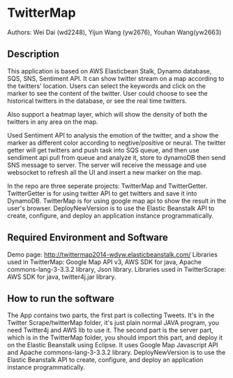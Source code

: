 TwitterMap
==============

Authors: Wei Dai (wd2248), Yijun Wang (yw2676), Youhan Wang(yw2663)

Description
-----------
This application is based on AWS Elasticbean Stalk, Dynamo database, SQS, SNS, Sentiment API. It can show twitter stream on a map according to the twitters' location. Users can select the keywords and click on the marker to see the content of the twitter. User could choose to see the historical twitters in the database, or see the real time twitters. 

Also support a heatmap layer, which will show the density of both the twitters in any area on the map. 

Used Sentiment API to analysis the emotion of the twitter, and a show the marker as different color according to negtive/positive or neural. The twitter getter will get twitters and push task into SQS queue, and then use sendiment api pull from queue and analyze it, store to dynamoDB then send SNS message to server. The server will receive the message and use websocket to refresh all the UI and insert a new marker on the map.

In the repo are three seperate projects: TwitterMap and TwitterGetter. TwitterGetter is for using twitter API to get twitters and save it into DynamoDB. TwitterMap is for using google map api to show the result in the user's browser. DeployNewVersion is to use the Elastic Beanstalk API to create, configure, and deploy an application instance programmatically.

Required Environment and Software
---------------------------------
Demo page: http://twittermap2014-wdyw.elasticbeanstalk.com/
Libraries used in TwitterMap: Google Map API v3, AWS SDK for java, Apache commons-lang-3-3.3.2 library, Json library.
Libraries used in TwitterScrape: AWS SDK for java, twitter4j.jar library.

How to run the software
-----------------------
The App contains two parts, the first part is collecting Tweets. It's in the Twitter Scrape/twitterMap folder, it's just plain normal JAVA program, you need Twitter4j and AWS lib to use it. The second part is the server part, which is in the TwitterMap folder, you should import this part, and deploy it on the Elastic Beanstalk using Eclipse. It uses Google Map Javascript API and Apache commons-lang-3-3.3.2 library.
DeployNewVersion is to use the Elastic Beanstalk API to create, configure, and deploy an application instance programmatically.
